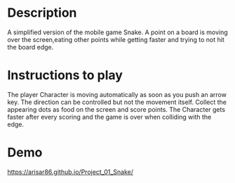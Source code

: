 # Description

A simplified version of the mobile game Snake. A point on a board is moving over the screen,eating other points while getting faster and trying to not hit the board edge.

# Instructions to play

The player Character is moving automatically as soon as you push an arrow key. The direction can be controlled but not the movement itself. Collect the appearing dots as food on the screen and score points. The Character gets faster after every scoring and the game is over when colliding with the edge.

# Demo

https://arisar86.github.io/Project_01_Snake/
